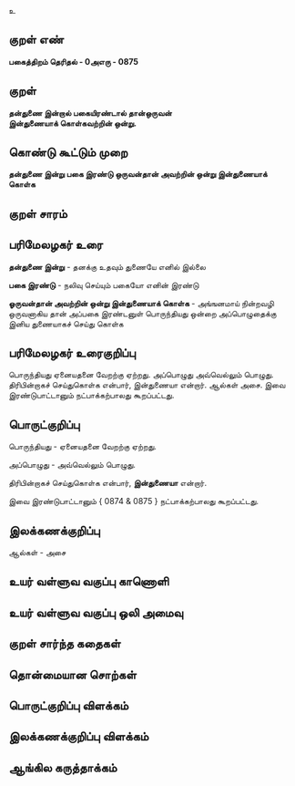 உ

## குறள் எண் 

**பகைத்திறம் தெரிதல் - 0அஎரு - 0875**

## குறள் 

**தன்துணை இன்றால் பகையிரண்டால் தான்ஒருவன்  
இன்துணையாக் கொள்கவற்றின் ஒன்று.**

## கொண்டு கூட்டும் முறை

**தன்துணை இன்று பகை இரண்டு ஒருவன்தான் அவற்றின் ஒன்று இன்துணையாக் கொள்க**

## குறள் சாரம் 


## பரிமேலழகர் உரை

**தன்துணை இன்று** - தனக்கு உதவும் துணையே எனில் இல்லை 

**பகை இரண்டு** - நலிவு செய்யும் பகையோ எனின் இரண்டு 

**ஓருவன்தான் அவற்றின் ஒன்று இன்துணையாக் கொள்க** - அங்ஙனமாய் நின்றவழி ஒருவனாகிய தான் அப்பகை இரண்டனுள் பொருந்தியது ஒன்றை அப்பொழுதைக்கு இனிய துணையாகச் செய்து கொள்க

## பரிமேலழகர் உரைகுறிப்பு   

பொருந்தியது ஏனையதனை வேறற்கு ஏற்றது. அப்பொழுது அவ்வெல்லும் பொழுது. திரிபின்றாகச் செய்துகொள்க என்பார், இன்துணையா என்றார். ஆல்கள் அசை. இவை இரண்டுபாட்டானும் நட்பாக்கற்பாலது கூறப்பட்டது.

## பொருட்குறிப்பு 

பொருந்தியது - ஏனையதனை வேறற்கு ஏற்றது. 

அப்பொழுது - அவ்வெல்லும் பொழுது. 

திரிபின்றாகச் செய்துகொள்க என்பார், **இன்துணையா** என்றார்.  

இவை இரண்டுபாட்டானும் { 0874 & 0875 } நட்பாக்கற்பாலது கூறப்பட்டது.

## இலக்கணக்குறிப்பு  

ஆல்கள் - அசை

## உயர் வள்ளுவ வகுப்பு காணொளி


## உயர் வள்ளுவ வகுப்பு ஒலி அமைவு 

 
## குறள் சார்ந்த கதைகள் 


## தொன்மையான சொற்கள்


## பொருட்குறிப்பு விளக்கம்


## இலக்கணக்குறிப்பு விளக்கம்


## ஆங்கில கருத்தாக்கம் 


